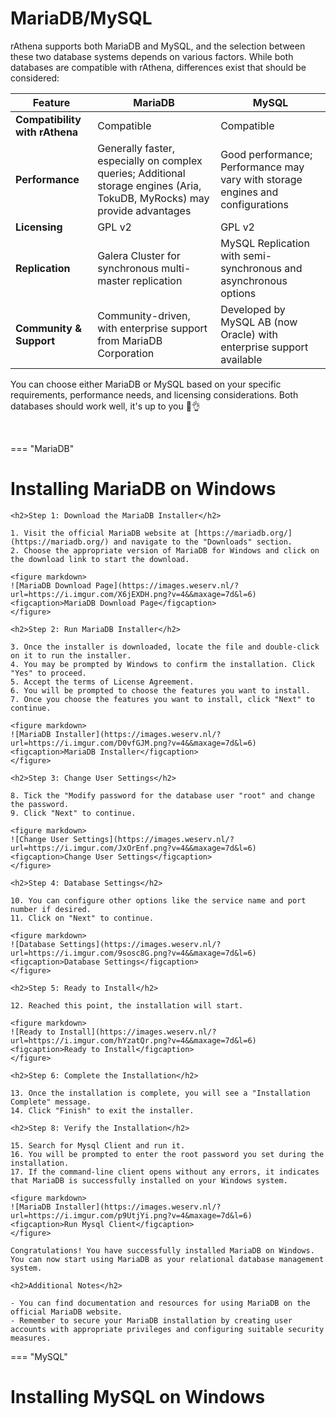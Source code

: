 # MariaDB/MySQL

rAthena supports both MariaDB and MySQL, and the selection between these two database systems depends on various factors. While both databases are compatible with rAthena, differences exist that should be considered:

| Feature                   | MariaDB                              | MySQL                                |
|---------------------------|--------------------------------------|---------------------------------------|
| **Compatibility with rAthena** | Compatible                         | Compatible                            |
| **Performance**            | Generally faster, especially on complex queries; Additional storage engines (Aria, TokuDB, MyRocks) may provide advantages | Good performance; Performance may vary with storage engines and configurations |
| **Licensing**              | GPL v2            | GPL v2                    |
| **Replication**            | Galera Cluster for synchronous multi-master replication | MySQL Replication with semi-synchronous and asynchronous options |
| **Community & Support**    | Community-driven, with enterprise support from MariaDB Corporation | Developed by MySQL AB (now Oracle) with enterprise support available |

You can choose either MariaDB or MySQL based on your specific requirements, performance needs, and licensing considerations. Both databases should work well, it's up to you 🐸👌

<br>

=== "MariaDB"
	<br>
	<h1>Installing MariaDB on Windows</h1> 

	<h2>Step 1: Download the MariaDB Installer</h2>

	1. Visit the official MariaDB website at [https://mariadb.org/](https://mariadb.org/) and navigate to the "Downloads" section.
	2. Choose the appropriate version of MariaDB for Windows and click on the download link to start the download.

	<figure markdown>
	![MariaDB Download Page](https://images.weserv.nl/?url=https://i.imgur.com/X6jEXDH.png?v=4&&maxage=7d&l=6)
	<figcaption>MariaDB Download Page</figcaption>
	</figure>

	<h2>Step 2: Run MariaDB Installer</h2>

	3. Once the installer is downloaded, locate the file and double-click on it to run the installer.
	4. You may be prompted by Windows to confirm the installation. Click "Yes" to proceed.
	5. Accept the terms of License Agreement.
	6. You will be prompted to choose the features you want to install.
	7. Once you choose the features you want to install, click "Next" to continue.

	<figure markdown>
	![MariaDB Installer](https://images.weserv.nl/?url=https://i.imgur.com/D0vfGJM.png?v=4&&maxage=7d&l=6)
	<figcaption>MariaDB Installer</figcaption>
	</figure>

	<h2>Step 3: Change User Settings</h2>

	8. Tick the "Modify password for the database user "root" and change the password.
	9. Click "Next" to continue.

	<figure markdown>
	![Change User Settings](https://images.weserv.nl/?url=https://i.imgur.com/JxOrEnf.png?v=4&&maxage=7d&l=6)
	<figcaption>Change User Settings</figcaption>
	</figure>

	<h2>Step 4: Database Settings</h2>

	10. You can configure other options like the service name and port number if desired.
	11. Click on "Next" to continue.

	<figure markdown>
	![Database Settings](https://images.weserv.nl/?url=https://i.imgur.com/9sosc8G.png?v=4&&maxage=7d&l=6)
	<figcaption>Database Settings</figcaption>
	</figure>

	<h2>Step 5: Ready to Install</h2>

	12. Reached this point, the installation will start.

	<figure markdown>
	![Ready to Install](https://images.weserv.nl/?url=https://i.imgur.com/hYzatQr.png?v=4&&maxage=7d&l=6)
	<figcaption>Ready to Install</figcaption>
	</figure>

	<h2>Step 6: Complete the Installation</h2>

	13. Once the installation is complete, you will see a "Installation Complete" message.
	14. Click "Finish" to exit the installer.

	<h2>Step 8: Verify the Installation</h2>

	15. Search for Mysql Client and run it.
	16. You will be prompted to enter the root password you set during the installation.
	17. If the command-line client opens without any errors, it indicates that MariaDB is successfully installed on your Windows system.

	<figure markdown>
	![MariaDB Installer](https://images.weserv.nl/?url=https://i.imgur.com/p9UtjYi.png?v=4&maxage=7d&l=6)
	<figcaption>Run Mysql Client</figcaption>
	</figure>

	Congratulations! You have successfully installed MariaDB on Windows. You can now start using MariaDB as your relational database management system.

	<h2>Additional Notes</h2>

	- You can find documentation and resources for using MariaDB on the official MariaDB website.
	- Remember to secure your MariaDB installation by creating user accounts with appropriate privileges and configuring suitable security measures.
=== "MySQL"
	<br>
	<h1>Installing MySQL on Windows</h1>